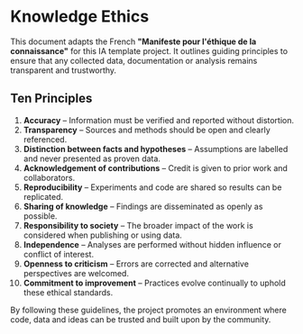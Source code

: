 # Knowledge Ethics

This document adapts the French **"Manifeste pour l'éthique de la connaissance"** for this IA template project. It outlines guiding principles to ensure that any collected data, documentation or analysis remains transparent and trustworthy.

## Ten Principles

1. **Accuracy** – Information must be verified and reported without distortion.
2. **Transparency** – Sources and methods should be open and clearly referenced.
3. **Distinction between facts and hypotheses** – Assumptions are labelled and never presented as proven data.
4. **Acknowledgement of contributions** – Credit is given to prior work and collaborators.
5. **Reproducibility** – Experiments and code are shared so results can be replicated.
6. **Sharing of knowledge** – Findings are disseminated as openly as possible.
7. **Responsibility to society** – The broader impact of the work is considered when publishing or using data.
8. **Independence** – Analyses are performed without hidden influence or conflict of interest.
9. **Openness to criticism** – Errors are corrected and alternative perspectives are welcomed.
10. **Commitment to improvement** – Practices evolve continually to uphold these ethical standards.

By following these guidelines, the project promotes an environment where code, data and ideas can be trusted and built upon by the community.
